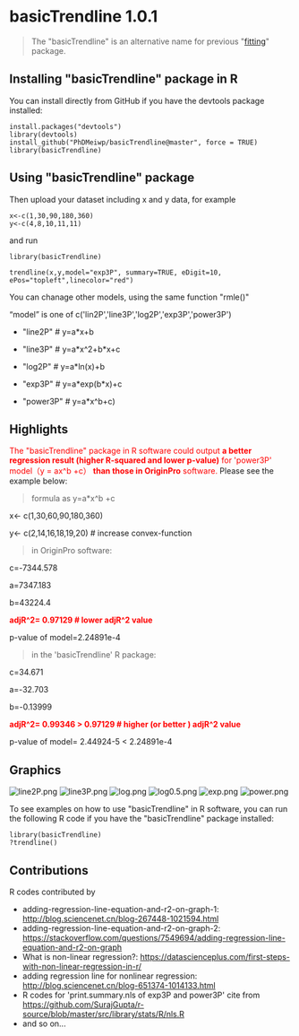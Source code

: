 # basicTrendline 1.0.1

> The "basicTrendline" is an alternative name for previous "[fitting](https://github.com/PhDMeiwp/fitting)" package.

## Installing "basicTrendline" package in R

You can install directly from GitHub if you have the devtools package installed:

    install.packages("devtools")
	library(devtools)   
	install_github("PhDMeiwp/basicTrendline@master", force = TRUE)
	library(basicTrendline)


## Using "basicTrendline" package
	
Then upload your dataset including x and y data, for example

    x<-c(1,30,90,180,360)
    y<-c(4,8,10,11,11)

and run 

	library(basicTrendline)

	trendline(x,y,model="exp3P", summary=TRUE, eDigit=10, ePos="topleft",linecolor="red")  
	
You can chanage other models, using the same function "rmle()"

“model” is one of c('lin2P','line3P','log2P','exp3P','power3P')
	
- "line2P"    # y=a\*x+b

- "line3P"    # y=a\*x^2+b\*x+c

- "log2P"     # y=a\*ln(x)+b

- "exp3P"     # y=a\*exp(b\*x)+c

- "power3P"   # y=a*x^b+c)

## Highlights

<font color=red>The "basicTrendline" package in R software could output **a better regression result (higher R-squared and lower p-value)** for 'power3P' model（y = ax^b +c） **than those in OriginPro** software.</font> Please see the example below:

>formula as y=a*x^b +c

x<- c(1,30,60,90,180,360)

y<- c(2,14,16,18,19,20)  # increase convex-function

>in OriginPro software:

c=-7344.578

a=7347.183

b=43224.4

<font color=red>**adjR^2= 0.97129       # lower adjR^2 value**</font>

p-value of model=2.24891e-4

>in the 'basicTrendline' R package:

c=34.671

a=-32.703

b=-0.13999

<font color=red>**adjR^2= 0.99346 >  0.97129   # higher (or better ) adjR^2 value**</font>

p-value of model= 2.44924-5 < 2.24891e-4

## Graphics

![line2P.png](https://i.loli.net/2017/12/20/5a39cf4954e69.png)
![line3P.png](https://i.loli.net/2017/12/20/5a39d001c5049.png)
![log.png](https://i.loli.net/2017/12/20/5a39cf4962808.png)
![log0.5.png](https://i.loli.net/2017/12/20/5a39cf4962781.png)
![exp.png](https://i.loli.net/2017/12/20/5a39cf495184e.png)
![power.png](https://i.loli.net/2017/12/20/5a39cf496566f.png)


To see examples on how to use "basicTrendline" in R software, you can run the following R code if you have the "basicTrendline" package installed:

    library(basicTrendline)
    ?trendline()


## Contributions

R codes contributed by


- adding-regression-line-equation-and-r2-on-graph-1: http://blog.sciencenet.cn/blog-267448-1021594.html
- adding-regression-line-equation-and-r2-on-graph-2: https://stackoverflow.com/questions/7549694/adding-regression-line-equation-and-r2-on-graph
- What is non-linear regression?: https://datascienceplus.com/first-steps-with-non-linear-regression-in-r/
- adding regression line for nonlinear regression: http://blog.sciencenet.cn/blog-651374-1014133.html
- R codes for 'print.summary.nls of exp3P and power3P' cite from https://github.com/SurajGupta/r-source/blob/master/src/library/stats/R/nls.R
- and so on...
